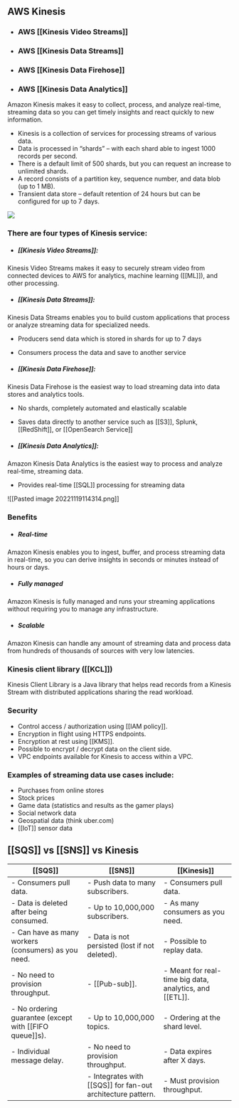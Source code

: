 ## AWS Kinesis
* ### AWS [[Kinesis Video Streams]]
* ### AWS [[Kinesis Data Streams]]
* ### AWS [[Kinesis Data Firehose]]
* ### AWS [[Kinesis Data Analytics]]

Amazon Kinesis makes it easy to collect, process, and analyze real-time, streaming data so you can get timely insights and react quickly to new information.

* Kinesis is a collection of services for processing streams of various data.
* Data is processed in “shards” – with each shard able to ingest 1000 records per second.
* There is a default limit of 500 shards, but you can request an increase to unlimited shards.
* A record consists of a partition key, sequence number, and data blob (up to 1 MB).
* Transient data store – default retention of 24 hours but can be configured for up to 7 days.

![](https://digitalcloud.training/wp-content/uploads/2022/01/word-image-2.png)

### There are four types of Kinesis service:

* ##### [[Kinesis Video Streams]]:
Kinesis Video Streams makes it easy to securely stream video from connected devices to AWS for analytics, machine learning ([[ML]]), and other processing.

* ##### [[Kinesis Data Streams]]:
Kinesis Data Streams enables you to build custom applications that process or analyze streaming data for specialized needs.
*   Producers send data which is stored in shards for up to 7 days
*   Consumers process the data and save to another service

* ##### [[Kinesis Data Firehose]]:
Kinesis Data Firehose is the easiest way to load streaming data into data stores and analytics tools.
*   No shards, completely automated and elastically scalable
*   Saves data directly to another service such as [[S3]], Splunk, [[RedShift]], or [[OpenSearch Service]]

* ##### [[Kinesis Data Analytics]]:
Amazon Kinesis Data Analytics is the easiest way to process and analyze real-time, streaming data.
*   Provides real-time [[SQL]] processing for streaming data


![[Pasted image 20221119114314.png]]

### Benefits

* ##### Real-time
Amazon Kinesis enables you to ingest, buffer, and process streaming data in real-time, so you can derive insights in seconds or minutes instead of hours or days.  

* ##### Fully managed
Amazon Kinesis is fully managed and runs your streaming applications without requiring you to manage any infrastructure.  

* ##### Scalable
Amazon Kinesis can handle any amount of streaming data and process data from hundreds of thousands of sources with very low latencies.

### Kinesis client library ([[KCL]])

Kinesis Client Library is a Java library that helps read records from a Kinesis Stream with distributed applications sharing the read workload.

### Security

*   Control access / authorization using [[IAM policy]].
*   Encryption in flight using HTTPS endpoints.
*   Encryption at rest using [[KMS]].
*   Possible to encrypt / decrypt data on the client side.
*   VPC endpoints available for Kinesis to access within a VPC.

###  Examples of streaming data use cases include:  

*   Purchases from online stores  
*   Stock prices  
*   Game data (statistics and results as the gamer plays)
*   Social network data
*   Geospatial data (think uber.com)
*   [[IoT]] sensor data

## [[SQS]] vs [[SNS]] vs Kinesis

| [[SQS]]                                                  | [[SNS]]                                                      | [[Kinesis]]                                                      |
| ---------------------------------------------------- | -------------------------------------------------------- | ------------------------------------------------------------ |
| \- Consumers pull data.                              | \- Push data to many subscribers.                        | \- Consumers pull data.                                      |
| \- Data is deleted after being consumed.             | \- Up to 10,000,000 subscribers.                         | \- As many consumers as you need.                            |
| \- Can have as many workers (consumers) as you need. | \- Data is not persisted (lost if not deleted).          | \- Possible to replay data.                                  |
| \- No need to provision throughput.                  | \- [[Pub-sub]].                                              | \- Meant for real-time big data, analytics, and [[ETL]]. |
| \- No ordering guarantee (except with [[FIFO queue]]s).  | \- Up to 10,000,000 topics.                              | \- Ordering at the shard level.                              |
| \- Individual message delay.                         | \- No need to provision throughput.                      | \- Data expires after X days.                                |
|                                                      | \- Integrates with [[SQS]] for fan-out architecture pattern. | \- Must provision throughput.                                |

